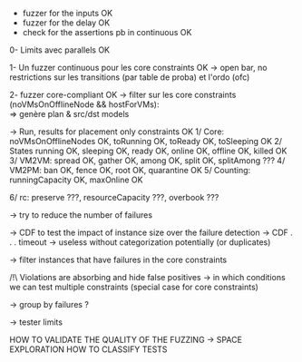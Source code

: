 - fuzzer for the inputs OK
- fuzzer for the delay OK
- check for the assertions pb in continuous OK

0- Limits avec parallels OK

1- Un fuzzer continuous pour les core constraints OK
 -> open bar, no restrictions sur les transitions (par table de proba) et l'ordo (ofc)


2- fuzzer core-compliant OK
  -> filter sur les core constraints (noVMsOnOfflineNode && hostForVMs):   
  => genère plan & src/dst models


-> Run, results for placement only constraints OK
 1/ Core: noVMsOnOfflineNodes OK, toRunning OK, toReady OK, toSleeping OK
 2/ States running OK, sleeping OK, ready OK, online OK, offline OK, killed OK
 3/ VM2VM: spread OK, gather OK, among OK, split OK, splitAmong ???
 4/ VM2PM: ban OK, fence OK, root OK, quarantine OK
 5/ Counting: runningCapacity OK, maxOnline OK

 6/ rc: preserve ???, resourceCapacity ???, overbook ???

-> try to reduce the number of failures

-> CDF to test the impact of instance size over the failure detection
-> CDF . . . timeout
   -> useless without categorization potentially (or duplicates)

-> filter instances that have failures in the core constraints

/!\ Violations are absorbing and hide false positives
  -> in which conditions we can test multiple constraints (special case for core constraints)

-> group by failures ?

-> tester limits


HOW TO VALIDATE THE QUALITY OF THE FUZZING
		-> SPACE EXPLORATION
HOW TO CLASSIFY TESTS
